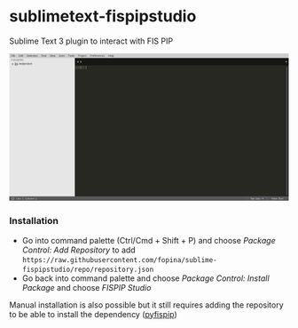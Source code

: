 # sublimetext-fispipstudio

Sublime Text 3 plugin to interact with FIS PIP

![demo](https://raw.githubusercontent.com/fopina/sublime-fispipstudio/repo/scr001.gif)

### Installation

* Go into command palette (Ctrl/Cmd + Shift + P) and choose *Package Control: Add Repository* to add `https://raw.githubusercontent.com/fopina/sublime-fispipstudio/repo/repository.json`
* Go back into command palette and choose *Package Control: Install Package* and choose *FISPIP Studio*

Manual installation is also possible but it still requires adding the repository to be able to install the dependency ([pyfispip](https://github.com/fopina/sublime-pyfispip))

